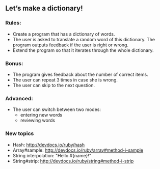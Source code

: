 ## Let’s make a dictionary!

### Rules:

- Create a program that has a dictionary of words.
- The user is asked to translate a random word of this dictionary. The program
  outputs feedback if the user is right or wrong.
- Extend the program so that it iterates through the whole dictionary.

### Bonus:

- The program gives feedback about the number of correct items.
- The user can repeat 3 times in case she is wrong.
- The user can skip to the next question.

### Advanced:

- The user can switch between two modes:
  - entering new words
  - reviewing words

### New topics

- Hash: http://devdocs.io/ruby/hash
- Array#sample: http://devdocs.io/ruby/array#method-i-sample
- String interpolation: "Hello #{name}!"
- String#strip: http://devdocs.io/ruby/string#method-i-strip
